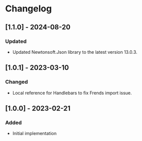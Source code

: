 # Changelog

## [1.1.0] - 2024-08-20
### Updated
- Updated Newtonsoft.Json library to the latest version 13.0.3.

## [1.0.1] - 2023-03-10
### Changed
- Local reference for Handlebars to fix Frends import issue.

## [1.0.0] - 2023-02-21
### Added
- Initial implementation